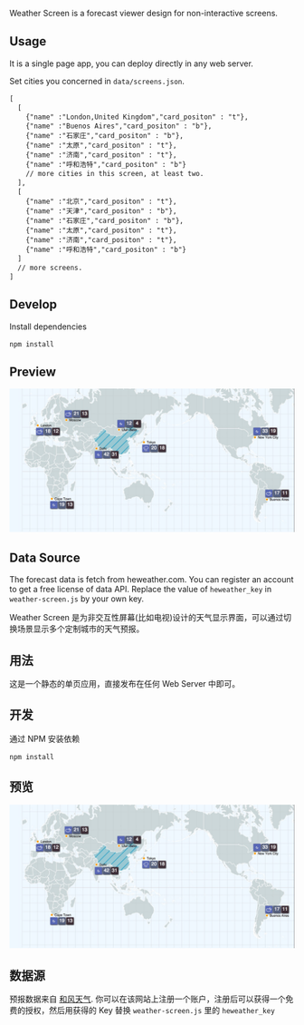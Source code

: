Weather Screen is a forecast viewer design for non-interactive screens.

## Usage

It is a single page app, you can deploy directly in any web server.

Set cities you concerned in `data/screens.json`.

```
[
  [
    {"name" :"London,United Kingdom","card_positon" : "t"},
    {"name" :"Buenos Aires","card_positon" : "b"},
    {"name" :"石家庄","card_positon" : "b"},
    {"name" :"太原","card_positon" : "t"},
    {"name" :"济南","card_positon" : "t"},
    {"name" :"呼和浩特","card_positon" : "b"}
    // more cities in this screen, at least two.
  ],
  [
    {"name" :"北京","card_positon" : "t"},
    {"name" :"天津","card_positon" : "b"},
    {"name" :"石家庄","card_positon" : "b"},
    {"name" :"太原","card_positon" : "t"},
    {"name" :"济南","card_positon" : "t"},
    {"name" :"呼和浩特","card_positon" : "b"}
  ]
  // more screens.
]
```
## Develop

Install dependencies

```
npm install
```

## Preview

![ScreenShot](/preview.png)

## Data Source

The forecast data is fetch from heweather.com.
You can register an account to get a free license of data API.
Replace the value of `heweather_key` in `weather-screen.js` by your own key.


Weather Screen 是为非交互性屏幕(比如电视)设计的天气显示界面，可以通过切换场景显示多个定制城市的天气预报。

## 用法

这是一个静态的单页应用，直接发布在任何 Web Server 中即可。

## 开发

通过 NPM 安装依赖

```
npm install
```

## 预览

![ScreenShot](/preview.png)

## 数据源

预报数据来自 [和风天气](heweather.com).
你可以在该网站上注册一个账户，注册后可以获得一个免费的授权，然后用获得的 Key 替换 `weather-screen.js` 里的 `heweather_key`
